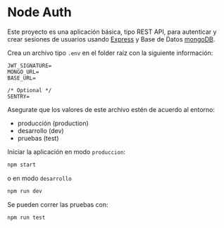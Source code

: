 # Node Auth

Este proyecto es una aplicación básica, tipo REST API, para autenticar y crear sesiones de usuarios usando
[Express](https://expressjs.com/) y Base de Datos [mongoDB](https://www.mongodb.com/).

Crea un archivo tipo `.env` en el folder raíz con la siguiente información:

```text
JWT_SIGNATURE=
MONGO_URL=
BASE_URL=

/* Optional */
SENTRY=
```

Asegurate que los valores de este archivo estén de acuerdo al entorno:

- producción (production)
- desarrollo (dev)
- pruebas (test)

Iniciar la aplicación en modo `produccion`:

```bash
npm start
```

o en modo `desarrollo`

```bash
npm run dev
```

Se pueden correr las pruebas con:

```bash
npm run test
```
